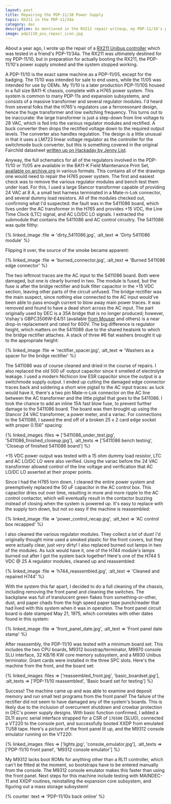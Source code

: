 ```yaml
---
layout: post
title: Repairing the PDP-11/10 Power Supply
topic: RX211 in the PDP-11/34a
category: dec
description: As mentioned in the RX211 repair writeup, my PDP-11/10's power supply failed with the release of smoke during operation. I finally got a chance to tear it down, isolate the problem, and fix it.
image: pdp1110_psu_repair_icon.jpg
---
```


About a year ago, I wrote up the repair of a [RX211 Unibus controller](/~glitch/2018/07/09/rx211-repair) which was tested in a friend's PDP-11/34a. The RX211 was ultimately destined for my PDP-11/10, but in preparation for actually booting the RX211, the PDP-11/10's power supply smoked and the system stopped working.

A PDP-11/10 is the exact same machine as a PDP-11/05, except for the badging. The 11/10 was intended for sale to end users, while the 11/05 was intended for use by OEMs. My 11/10 is a later production PDP-11/10S housed in a full size BA11-K chassis, complete with a H765 power system. This system is common to many PDP-11s and expansion subsystems, and consists of a massive transformer and several regulator modules. I'd heard from several folks that the H765's regulators use a ferroresonant design, hence the huge transformer and low switching frequency. This turns out to be inaccurate: the large transformer is just a step-down from line voltage to 28 VAC, which is fed into the various regulator modules and rectified. A buck converter then drops the rectified voltage down to the required output levels. The converter also handles regulation. The design is a little unusual in that it uses a LM723 linear voltage regulator as the controller for the switchmode buck converter, but this is something covered in the original Fairchild datasheet [written up on Hackaday by Jenny List](https://hackaday.com/2018/02/15/the-micro-a723-as-a-switch-mode-regulator/).

Anyway, the full schematics for all of the regulators involved in the PDP-11/10 or 11/05 are available in the BA11-K Field Maintenance Print Set, [available on archive.org](https://archive.org/details/bitsavers_decunibusMingDrawingsApr82_6782157) in various formats. This contains all of the drawings one would need to repair the H765 power system. The first and easiest check was to remove the various regulator modules and bench test them under load. For this, I used a large Stancor transformer capable of providing 24 VAC at 8 A, a small test harness terminated in a Mate-n-Lok connector, and several dummy load resistors. All of the modules checked out, confirming what I'd suspected: the fault was in the 5411086 board, which lives under the AC transformer in the H765 and provides +15 VDC, the Line Time Clock (LTC) signal, and AC LO/DC LO signals. I extracted the submodule that contains the 5411086 and AC control circuitry. The 5411086 was quite filthy:

{% linked_image :file => 'dirty_5411086.jpg', :alt_text => 'Dirty 5411086 module' %}

Flipping it over, the source of the smoke became apparent:

{% linked_image :file => 'burned_connector.jpg', :alt_text => 'Burned 5411086 edge connector' %}

The two leftmost traces are the AC input to the 5411086 board. Both were damaged, but one is clearly burned in two. The module is fused, but the fuse is after the bridge rectifier and bulk filter capacitor in the +15 VDC section, leaving other parts of the circuit unfused. The bridge rectifier was the main suspect, since nothing else connected to the AC input would've been able to pass enough current to blow away main power traces. It was removed and found to have a dead short across the AC input. The part originally used by DEC is a 35A bridge that is no longer produced; however, Vishay's GBPC3506W-E4/51 (available [from Mouser](https://www.mouser.com/ProductDetail/625-GBPC3506W-E4) and others) is a near drop-in replacement and rated for 600V. The big difference is regulator height, which matters on the 5411086 due to the shared heatsink to which the bridge rectifier attaches. A stack of three #6 flat washers brought it up to the appropriate height:

{% linked_image :file => 'rectifier_spacer.jpg', :alt_text => 'Washers as a spacer for the bridge rectifier' %}

The 5411086 was of course cleaned and dried in the course of repairs. I also replaced the old 500 uF output capacitor since it smelled of electrolyte leakage. I used a modern Nichicon low ESR capacitor since the output *is* a switchmode supply output. I ended up cutting the damaged edge connector traces back and soldering a short wire pigtail to the AC input traces: as luck would have it, there's a two pin Mate-n-Lok connector on the AC line between the AC transformer and the little pigtail that goes to the 5411086. I took the chance to add an inline 15A fast blow fuse, to prevent further damage to the 5411086 board. The board was then brought up using the Stancor 24 VAC transformer, a power meter, and a variac. For connections to the 5411086, I sawed the end off of a broken 25 x 2 card edge socket with proper 0.156" spacing:

{% linked_images :files => ['5411086_under_test.jpg', '5411086_finished_closeup.jpg'], :alt_texts => ['5411086 bench testing', 'Closeup of finished 5411086 board'] %}

+15 VDC power output was tested with a 15 ohm dummy load resistor, LTC and AC LO/DC LO were also verified. Using the variac before the 24 VAC transformer allowed control of the line voltage and verification that AC LO/DC LO asserted at their proper points.

Since I had the H765 torn down, I cleaned the entire power system and preemptively replaced the 50 uF capacitor in the AC control box. This capacitor dries out over time, resulting in more and more ripple to the AC control contactor, which will eventually result in the contactor buzzing instead of closing when the system is powered up. It's easy to replace with the supply torn down, but not so easy if the machine is reassembled:

{% linked_image :file => 'power_control_recap.jpg', :alt_text => 'AC control box recapped' %}

I also cleaned the various regulator modules. They collect a lot of dust! I'd originally thought mine used a smoked plastic for the front covers, but they were actually clear, just *very* dirty! I also replaced burned out lamps in two of the modules. As luck would have it, one of the H744 module's lamps burned out after I got the system back together! Here's one of the H744 5 VDC @ 25 A regulator modules, cleaned up and reassembled:

{% linked_image :file => 'h744_reassembled.jpg', :alt_text => 'Cleaned and repaired H744' %}

With the system this far apart, I decided to do a full cleaning of the chassis, including removing the front panel and cleaning the switches. The backplane was full of translucent green flakes from something-or-other, dust, and paper chads from the high speed paper tape punch/reader that had lived with this system when it was in operation. The front panel circuit board is date stamped May 21, 1975, which correlates with other dates found in this system:

{% linked_image :file => 'front_panel_date.jpg', :alt_text => 'Front panel date stamp' %}

After reassembly, the PDP-11/10 was tested with a minimum board set. This includes the two CPU boards, M9312 boostrap/terminator, M9970 console SLU interface, 32 KB/16 KW core memory subsystem, and a M930 Unibus terminator. Grant cards were installed in the three SPC slots. Here's the machine from the front, and the board set:

{% linked_images :files => ['reassembled_front.jpg', 'basic_boardset.jpg'], :alt_texts => ['PDP-11/10 reassembled', 'Basic board set for testing'] %}

Success! The machine came up and was able to examine and deposit memory and run small test programs from the front panel! The failure of the rectifier did not seem to have damaged any of the system's boards. This is likely due to the inclusion of overcurrent shutdown and crowbar protection in DEC's power supply designs. With basic function confirmed, I added a DL11 async serial interface strapped for a CSR of `176500` (SLU0), connected a VT220 to the console port, and successfully booted XXDP from emulated TU58 tape. Here's a picture of the front panel lit up, and the M9312 console emulator running on the VT220:

{% linked_images :files => ['lights.jpg', 'console_emulator.jpg'], :alt_texts => ['PDP-11/10 front panel', 'M9312 console emulator'] %}

My M9312 lacks boot ROMs for anything other than a RL11 controller, which can't be fitted at the moment, so bootstraps have to be entered manually from the console. The M9312 console emulator makes this faster than using the front panel. Next steps for this machine include testing with MAINDEC-11 and XXDP routines, reinstalling the expansion core subsystem, and figuring out a mass storage subsystem!

{% counter :text => 'PDP-11/10s back online' %}
